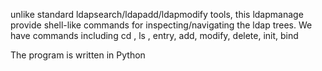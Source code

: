 unlike standard ldapsearch/ldapadd/ldapmodify tools, this ldapmanage provide shell-like commands for inspecting/navigating the ldap trees.
We have commands including
cd , ls , entry, add, modify, delete, init, bind

The program is written in Python